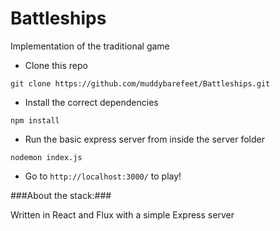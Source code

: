 # Battleships
Implementation of the traditional game

* Clone this repo

```git clone https://github.com/muddybarefeet/Battleships.git```

* Install the correct dependencies

```npm install```

* Run the basic express server from inside the server folder

```nodemon index.js```

* Go to ```http://localhost:3000/``` to play!


###About the stack:###

Written in React and Flux with a simple Express server



